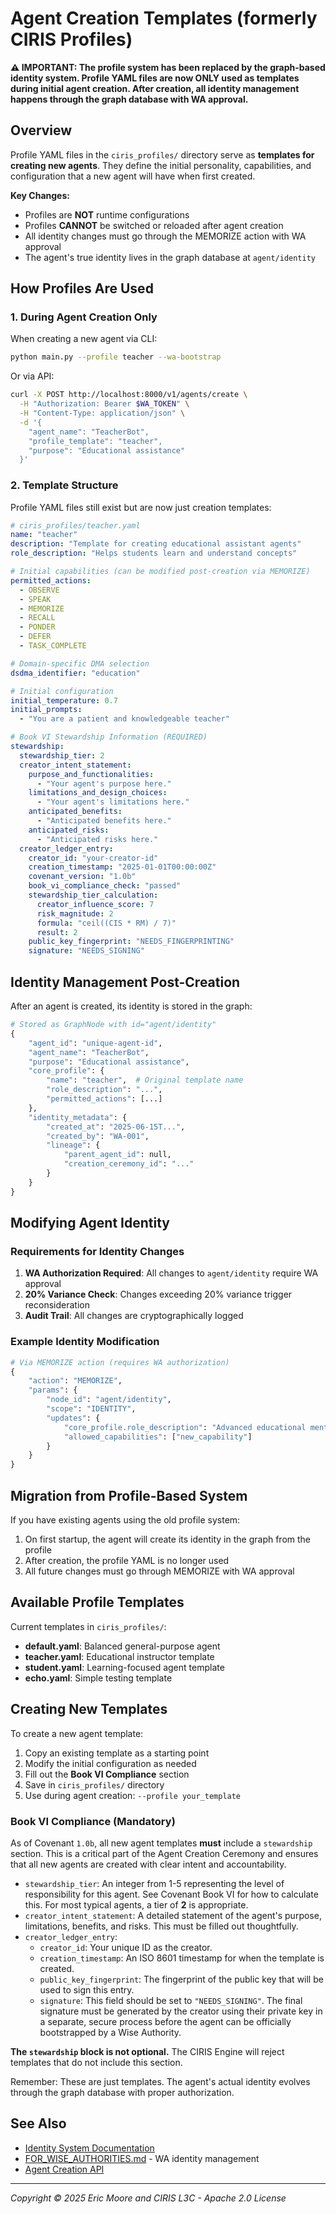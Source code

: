 # Agent Creation Templates (formerly CIRIS Profiles)

**⚠️ IMPORTANT: The profile system has been replaced by the graph-based identity system. Profile YAML files are now ONLY used as templates during initial agent creation. After creation, all identity management happens through the graph database with WA approval.**

## Overview

Profile YAML files in the `ciris_profiles/` directory serve as **templates for creating new agents**. They define the initial personality, capabilities, and configuration that a new agent will have when first created.

**Key Changes:**
- Profiles are **NOT** runtime configurations
- Profiles **CANNOT** be switched or reloaded after agent creation
- All identity changes must go through the MEMORIZE action with WA approval
- The agent's true identity lives in the graph database at `agent/identity`

## How Profiles Are Used

### 1. During Agent Creation Only

When creating a new agent via CLI:
```bash
python main.py --profile teacher --wa-bootstrap
```

Or via API:
```bash
curl -X POST http://localhost:8000/v1/agents/create \
  -H "Authorization: Bearer $WA_TOKEN" \
  -H "Content-Type: application/json" \
  -d '{
    "agent_name": "TeacherBot",
    "profile_template": "teacher",
    "purpose": "Educational assistance"
  }'
```

### 2. Template Structure

Profile YAML files still exist but are now just creation templates:

```yaml
# ciris_profiles/teacher.yaml
name: "teacher"
description: "Template for creating educational assistant agents"
role_description: "Helps students learn and understand concepts"

# Initial capabilities (can be modified post-creation via MEMORIZE)
permitted_actions:
  - OBSERVE
  - SPEAK
  - MEMORIZE
  - RECALL
  - PONDER
  - DEFER
  - TASK_COMPLETE

# Domain-specific DMA selection
dsdma_identifier: "education"

# Initial configuration
initial_temperature: 0.7
initial_prompts:
  - "You are a patient and knowledgeable teacher"

# Book VI Stewardship Information (REQUIRED)
stewardship:
  stewardship_tier: 2
  creator_intent_statement:
    purpose_and_functionalities:
      - "Your agent's purpose here."
    limitations_and_design_choices:
      - "Your agent's limitations here."
    anticipated_benefits:
      - "Anticipated benefits here."
    anticipated_risks:
      - "Anticipated risks here."
  creator_ledger_entry:
    creator_id: "your-creator-id"
    creation_timestamp: "2025-01-01T00:00:00Z"
    covenant_version: "1.0b"
    book_vi_compliance_check: "passed"
    stewardship_tier_calculation:
      creator_influence_score: 7
      risk_magnitude: 2
      formula: "ceil((CIS * RM) / 7)"
      result: 2
    public_key_fingerprint: "NEEDS_FINGERPRINTING"
    signature: "NEEDS_SIGNING"
```

## Identity Management Post-Creation

After an agent is created, its identity is stored in the graph:

```python
# Stored as GraphNode with id="agent/identity"
{
    "agent_id": "unique-agent-id",
    "agent_name": "TeacherBot",
    "purpose": "Educational assistance",
    "core_profile": {
        "name": "teacher",  # Original template name
        "role_description": "...",
        "permitted_actions": [...]
    },
    "identity_metadata": {
        "created_at": "2025-06-15T...",
        "created_by": "WA-001",
        "lineage": {
            "parent_agent_id": null,
            "creation_ceremony_id": "..."
        }
    }
}
```

## Modifying Agent Identity

### Requirements for Identity Changes

1. **WA Authorization Required**: All changes to `agent/identity` require WA approval
2. **20% Variance Check**: Changes exceeding 20% variance trigger reconsideration
3. **Audit Trail**: All changes are cryptographically logged

### Example Identity Modification

```python
# Via MEMORIZE action (requires WA authorization)
{
    "action": "MEMORIZE",
    "params": {
        "node_id": "agent/identity",
        "scope": "IDENTITY",
        "updates": {
            "core_profile.role_description": "Advanced educational mentor",
            "allowed_capabilities": ["new_capability"]
        }
    }
}
```

## Migration from Profile-Based System

If you have existing agents using the old profile system:

1. On first startup, the agent will create its identity in the graph from the profile
2. After creation, the profile YAML is no longer used
3. All future changes must go through MEMORIZE with WA approval

## Available Profile Templates

Current templates in `ciris_profiles/`:

- **default.yaml**: Balanced general-purpose agent
- **teacher.yaml**: Educational instructor template
- **student.yaml**: Learning-focused agent template
- **echo.yaml**: Simple testing template

## Creating New Templates

To create a new agent template:

1. Copy an existing template as a starting point
2. Modify the initial configuration as needed
3. Fill out the **Book VI Compliance** section
4. Save in `ciris_profiles/` directory
5. Use during agent creation: `--profile your_template`

### Book VI Compliance (Mandatory)

As of Covenant `1.0b`, all new agent templates **must** include a `stewardship` section. This is a critical part of the Agent Creation Ceremony and ensures that all new agents are created with clear intent and accountability.

- `stewardship_tier`: An integer from 1-5 representing the level of responsibility for this agent. See Covenant Book VI for how to calculate this. For most typical agents, a tier of **2** is appropriate.
- `creator_intent_statement`: A detailed statement of the agent's purpose, limitations, benefits, and risks. This must be filled out thoughtfully.
- `creator_ledger_entry`:
  - `creator_id`: Your unique ID as the creator.
  - `creation_timestamp`: An ISO 8601 timestamp for when the template is created.
  - `public_key_fingerprint`: The fingerprint of the public key that will be used to sign this entry.
  - `signature`: This field should be set to `"NEEDS_SIGNING"`. The final signature must be generated by the creator using their private key in a separate, secure process before the agent can be officially bootstrapped by a Wise Authority.

**The `stewardship` block is not optional.** The CIRIS Engine will reject templates that do not include this section.

Remember: These are just templates. The agent's actual identity evolves through the graph database with proper authorization.

## See Also

- [Identity System Documentation](IDENTITY_MIGRATION_SUMMARY.md)
- [FOR_WISE_AUTHORITIES.md](FOR_WISE_AUTHORITIES.md) - WA identity management
- [Agent Creation API](api/runtime-control.md#agent-creation)

---

*Copyright © 2025 Eric Moore and CIRIS L3C - Apache 2.0 License*
